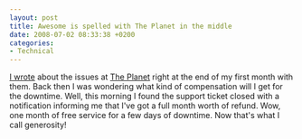 ```yaml
---
layout: post
title: Awesome is spelled with The Planet in the middle
date: 2008-07-02 08:33:38 +0200
categories:
- Technical
---
```

<p><a href="http://www.rusiczki.net/blog/archives/2008/06/04/boom">I wrote</a> about the issues at <a href="http://www.theplanet.com">The Planet</a> right at the end of my first month with them. Back then I was wondering what kind of compensation will I get for the downtime. Well, this morning I found the support ticket closed with a notification informing me that I've got a full month worth of refund. Wow, one month of free service for a few days of downtime. Now that's what I call generosity!</p>
